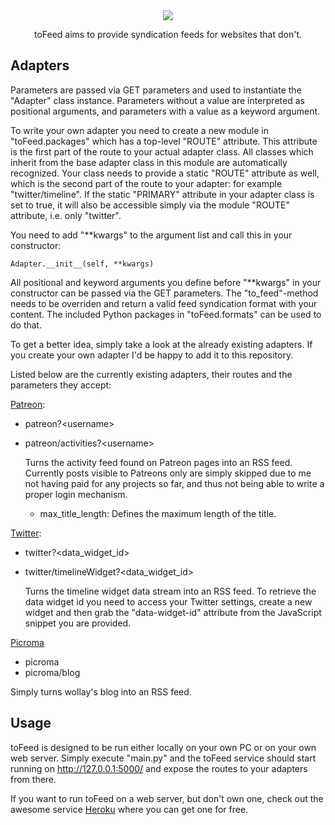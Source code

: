 <div align="center">
<img src="http://i.imgur.com/UBKObTR.png"/>
<p>toFeed aims to provide syndication feeds for websites that don't.</p>
</div>


Adapters
--------
Parameters are passed via GET parameters and used to instantiate the "Adapter"
class instance. Parameters without a value are interpreted as positional
arguments, and parameters with a value as a keyword argument.

To write your own adapter you need to create a new module in "toFeed.packages"
which has a top-level "ROUTE" attribute. This attribute is the first part
of the route to your actual adapter class. All classes which inherit from the
base adapter class in this module are automatically recognized. Your class
needs to provide a static "ROUTE" attribute as well, which is the second part
of the route to your adapter: for example "twitter/timeline". If the static
"PRIMARY" attribute in your adapter class is set to true, it will also be
accessible simply via the module "ROUTE" attribute, i.e. only "twitter".

You need to add "\*\*kwargs" to the argument list and call this in your
constructor:

    Adapter.__init__(self, **kwargs)

All positional and keyword arguments you define before "\*\*kwargs" in your
constructor can be passed via the GET parameters. The "to_feed"-method needs to
be overriden and return a valid feed syndication format with your content. The
included Python packages in "toFeed.formats" can be used to do that.

To get a better idea, simply take a look at the already existing adapters. If
you create your own adapter I'd be happy to add it to this repository.

Listed below are the currently existing adapters, their routes and the
parameters they accept:


[Patreon](http://patreon.com/):

  - patreon?\<username\>
  - patreon/activities?\<username\>

    Turns the activity feed found on Patreon pages into an RSS feed.
    Currently posts visible to Patreons only are simply skipped due to me
    not having paid for any projects so far, and thus not being able to write
    a proper login mechanism.

    - max_title_length: Defines the maximum length of the title.


[Twitter](http://twitter.com/):

  - twitter?\<data_widget_id\>
  - twitter/timelineWidget?\<data_widget_id\>

    Turns the timeline widget data stream into an RSS feed. To retrieve the
    data widget id you need to access your Twitter settings, create a new
    widget and then grab the "data-widget-id" attribute from the JavaScript
    snippet you are provided.


[Picroma](https://picroma.com/)

  - picroma
  - picroma/blog

  Simply turns wollay's blog into an RSS feed.


Usage
-----
toFeed is designed to be run either locally on your own PC or on your own
web server. Simply execute "main.py" and the toFeed service should start
running on http://127.0.0.1:5000/ and expose the routes to your adapters
from there.

If you want to run toFeed on a web server, but don't own one, check out the
awesome service [Heroku](http://heroku.com/) where you can get one for free.

